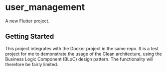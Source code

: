 # user_management

A new Flutter project.

## Getting Started

This project integrates with the Docker project in the same repo. It is a test project for me to 
demonstrate the usage of the Clean architecture, using the Business Logic Component (BLoC) design 
pattern. The functionality will therefore be fairly limited. 
